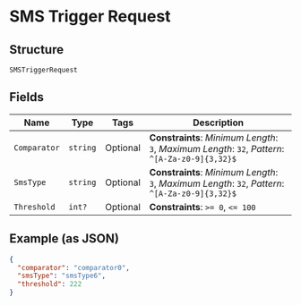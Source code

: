 
# SMS Trigger Request

## Structure

`SMSTriggerRequest`

## Fields

| Name | Type | Tags | Description |
|  --- | --- | --- | --- |
| `Comparator` | `string` | Optional | **Constraints**: *Minimum Length*: `3`, *Maximum Length*: `32`, *Pattern*: `^[A-Za-z0-9]{3,32}$` |
| `SmsType` | `string` | Optional | **Constraints**: *Minimum Length*: `3`, *Maximum Length*: `32`, *Pattern*: `^[A-Za-z0-9]{3,32}$` |
| `Threshold` | `int?` | Optional | **Constraints**: `>= 0`, `<= 100` |

## Example (as JSON)

```json
{
  "comparator": "comparator0",
  "smsType": "smsType6",
  "threshold": 222
}
```

